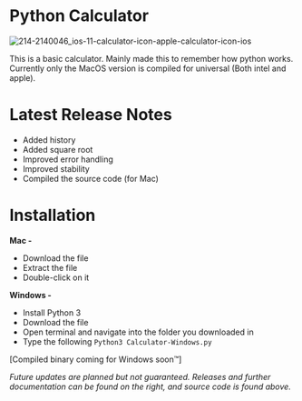 # Python Calculator

![214-2140046_ios-11-calculator-icon-apple-calculator-icon-ios](https://user-images.githubusercontent.com/101906945/200211899-6042b08d-2dc1-442e-9a3d-1f17f7dcb7e9.jpg)

This is a basic calculator. Mainly made this to remember how python works. Currently only the MacOS version is compiled for universal (Both intel and apple). 

# Latest Release Notes

- Added history
- Added square root
- Improved error handling
- Improved stability
- Compiled the source code (for Mac)

# Installation

**Mac -**
- Download the file
- Extract the file
- Double-click on it

**Windows -**
 - Install Python 3
 - Download the file
 - Open terminal and navigate into the folder you downloaded in
 - Type the following
    `Python3 Calculator-Windows.py`

[Compiled binary coming for Windows soon™]

_Future updates are planned but not guaranteed. Releases and further documentation can be found on the right, and source code is found above._

